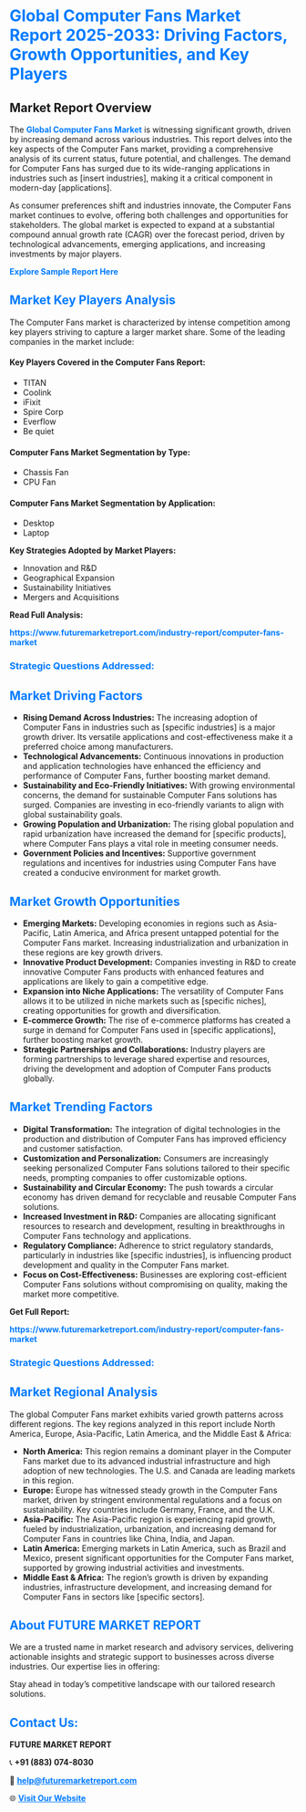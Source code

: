 <h1 style="color: #007BFF;">Global Computer Fans Market Report 2025-2033: Driving Factors, Growth Opportunities, and Key Players</h1>

<section id="overview">
<h2>Market Report Overview</h2>
<p>The <a href="https://www.futuremarketreport.com/industry-report/computer-fans-market" style="color: #007BFF; text-decoration: none;"><strong>Global Computer Fans Market</strong></a> is witnessing significant growth, driven by increasing demand across various industries. This report delves into the key aspects of the Computer Fans market, providing a comprehensive analysis of its current status, future potential, and challenges. The demand for Computer Fans has surged due to its wide-ranging applications in industries such as [insert industries], making it a critical component in modern-day [applications].</p>
<p>As consumer preferences shift and industries innovate, the Computer Fans market continues to evolve, offering both challenges and opportunities for stakeholders. The global market is expected to expand at a substantial compound annual growth rate (CAGR) over the forecast period, driven by technological advancements, emerging applications, and increasing investments by major players.</p>
</section>

<section id="overview">
<p><a href="https://www.futuremarketreport.com/request-sample/reportId=42654" style="color: #007BFF; text-decoration: none;"><strong>Explore Sample Report Here</strong></a></p>
</section>

<section id="key-players">
<h2 style="color: #007BFF;">Market Key Players Analysis</h2>
<p>The Computer Fans market is characterized by intense competition among key players striving to capture a larger market share. Some of the leading companies in the market include:</p>
<h4>Key Players Covered in the Computer Fans Report:</h4>
<ul><li>TITAN</li><li>Coolink</li><li>iFixit</li><li>Spire Corp</li><li>Everflow</li><li>Be quiet</li></ul>
<h4>Computer Fans Market Segmentation by Type:</h4>
<ul><li>Chassis Fan</li><li>CPU Fan</li></ul>

<h4>Computer Fans Market Segmentation by Application:</h4>
<ul><li>Desktop</li><li>Laptop</li></ul>
<p><strong>Key Strategies Adopted by Market Players:</strong></p>
<ul>
<li>Innovation and R&D</li>
<li>Geographical Expansion</li>
<li>Sustainability Initiatives</li>
<li>Mergers and Acquisitions</li>
</ul>
</section>

<section>
<p><strong>Read Full Analysis: </strong></p><a href="https://www.futuremarketreport.com/industry-report/computer-fans-market" style="color: #007BFF; text-decoration: none;"><strong>https://www.futuremarketreport.com/industry-report/computer-fans-market</strong></a>
<h3 style="color: #007BFF;">Strategic Questions Addressed:</h3>
</section>

<section id="driving-factors">
<h2 style="color: #007BFF;">Market Driving Factors</h2>
<ul>
<li><strong>Rising Demand Across Industries:</strong> The increasing adoption of Computer Fans in industries such as [specific industries] is a major growth driver. Its versatile applications and cost-effectiveness make it a preferred choice among manufacturers.</li>
<li><strong>Technological Advancements:</strong> Continuous innovations in production and application technologies have enhanced the efficiency and performance of Computer Fans, further boosting market demand.</li>
<li><strong>Sustainability and Eco-Friendly Initiatives:</strong> With growing environmental concerns, the demand for sustainable Computer Fans solutions has surged. Companies are investing in eco-friendly variants to align with global sustainability goals.</li>
<li><strong>Growing Population and Urbanization:</strong> The rising global population and rapid urbanization have increased the demand for [specific products], where Computer Fans plays a vital role in meeting consumer needs.</li>
<li><strong>Government Policies and Incentives:</strong> Supportive government regulations and incentives for industries using Computer Fans have created a conducive environment for market growth.</li>
</ul>
</section>

<section id="growth-opportunities">
<h2 style="color: #007BFF;">Market Growth Opportunities</h2>
<ul>
<li><strong>Emerging Markets:</strong> Developing economies in regions such as Asia-Pacific, Latin America, and Africa present untapped potential for the Computer Fans market. Increasing industrialization and urbanization in these regions are key growth drivers.</li>
<li><strong>Innovative Product Development:</strong> Companies investing in R&D to create innovative Computer Fans products with enhanced features and applications are likely to gain a competitive edge.</li>
<li><strong>Expansion into Niche Applications:</strong> The versatility of Computer Fans allows it to be utilized in niche markets such as [specific niches], creating opportunities for growth and diversification.</li>
<li><strong>E-commerce Growth:</strong> The rise of e-commerce platforms has created a surge in demand for Computer Fans used in [specific applications], further boosting market growth.</li>
<li><strong>Strategic Partnerships and Collaborations:</strong> Industry players are forming partnerships to leverage shared expertise and resources, driving the development and adoption of Computer Fans products globally.</li>
</ul>
</section>

<section id="trending-factors">
<h2 style="color: #007BFF;">Market Trending Factors</h2>
<ul>
<li><strong>Digital Transformation:</strong> The integration of digital technologies in the production and distribution of Computer Fans has improved efficiency and customer satisfaction.</li>
<li><strong>Customization and Personalization:</strong> Consumers are increasingly seeking personalized Computer Fans solutions tailored to their specific needs, prompting companies to offer customizable options.</li>
<li><strong>Sustainability and Circular Economy:</strong> The push towards a circular economy has driven demand for recyclable and reusable Computer Fans solutions.</li>
<li><strong>Increased Investment in R&D:</strong> Companies are allocating significant resources to research and development, resulting in breakthroughs in Computer Fans technology and applications.</li>
<li><strong>Regulatory Compliance:</strong> Adherence to strict regulatory standards, particularly in industries like [specific industries], is influencing product development and quality in the Computer Fans market.</li>
<li><strong>Focus on Cost-Effectiveness:</strong> Businesses are exploring cost-efficient Computer Fans solutions without compromising on quality, making the market more competitive.</li>
</ul>
</section>

<section>
<p><strong>Get Full Report: </strong></p><a href="https://www.futuremarketreport.com/industry-report/computer-fans-market" style="color: #007BFF; text-decoration: none;"><strong>https://www.futuremarketreport.com/industry-report/computer-fans-market</strong></a>
<h3 style="color: #007BFF;">Strategic Questions Addressed:</h3>
</section>


<section id="regional-analysis">
<h2 style="color: #007BFF;">Market Regional Analysis</h2>
<p>The global Computer Fans market exhibits varied growth patterns across different regions. The key regions analyzed in this report include North America, Europe, Asia-Pacific, Latin America, and the Middle East & Africa:</p>
<ul>
<li><strong>North America:</strong> This region remains a dominant player in the Computer Fans market due to its advanced industrial infrastructure and high adoption of new technologies. The U.S. and Canada are leading markets in this region.</li>
<li><strong>Europe:</strong> Europe has witnessed steady growth in the Computer Fans market, driven by stringent environmental regulations and a focus on sustainability. Key countries include Germany, France, and the U.K.</li>
<li><strong>Asia-Pacific:</strong> The Asia-Pacific region is experiencing rapid growth, fueled by industrialization, urbanization, and increasing demand for Computer Fans in countries like China, India, and Japan.</li>
<li><strong>Latin America:</strong> Emerging markets in Latin America, such as Brazil and Mexico, present significant opportunities for the Computer Fans market, supported by growing industrial activities and investments.</li>
<li><strong>Middle East & Africa:</strong> The region’s growth is driven by expanding industries, infrastructure development, and increasing demand for Computer Fans in sectors like [specific sectors].</li>
</ul>
</section>

<footer>
<h2 style="color: #007BFF;">About FUTURE MARKET REPORT</h2>
<p>We are a trusted name in market research and advisory services, delivering actionable insights and strategic support to businesses across diverse industries. Our expertise lies in offering:</p>

<p>Stay ahead in today’s competitive landscape with our tailored research solutions.</p>

<h2 style="color: #007BFF;">Contact Us:</h2>
<p><strong>FUTURE MARKET REPORT</strong></p>
<p>📞 <strong>+91 (883) 074-8030</strong></p>
<p>📧 <strong><a href="mailto:help@futuremarketreport.com" style="color: #007BFF;">help@futuremarketreport.com</a></strong></p>
<p>🌐 <strong><a href="https://www.futuremarketreport.com/" style="color: #007BFF;">Visit Our Website</a></strong></p>
</footer>